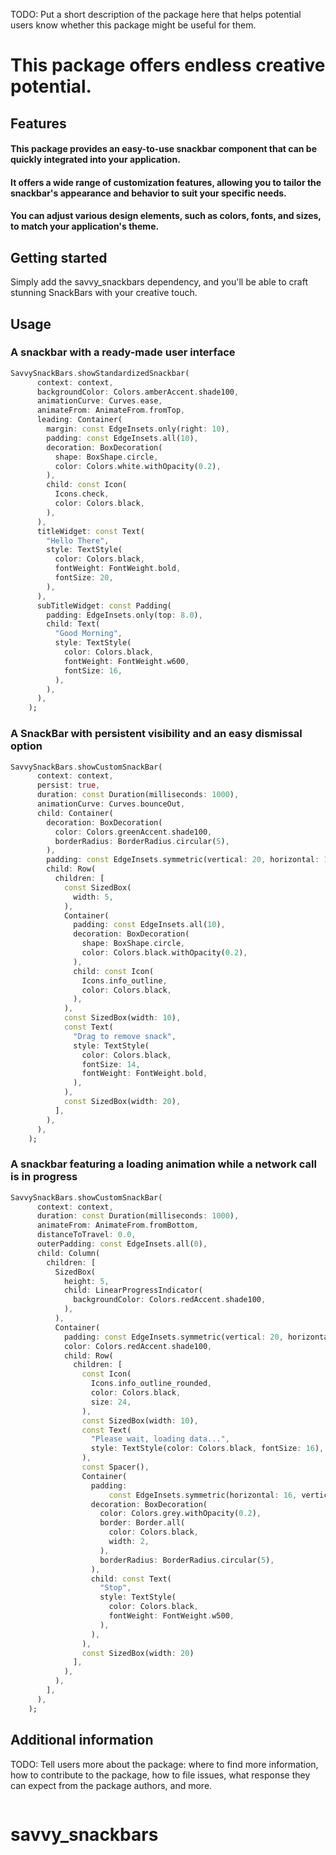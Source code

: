 <!--
This README describes the package. If you publish this package to pub.dev,
this README's contents appear on the landing page for your package.

For information about how to write a good package README, see the guide for
[writing package pages](https://dart.dev/guides/libraries/writing-package-pages).

For general information about developing packages, see the Dart guide for
[creating packages](https://dart.dev/guides/libraries/create-library-packages)
and the Flutter guide for
[developing packages and plugins](https://flutter.dev/developing-packages).
-->

TODO: Put a short description of the package here that helps potential users
know whether this package might be useful for them.

# This package offers endless creative potential.

## Features

#### This package provides an easy-to-use snackbar component that can be quickly integrated into your application.

#### It offers a wide range of customization features, allowing you to tailor the snackbar's appearance and behavior to suit your specific needs.

#### You can adjust various design elements, such as colors, fonts, and sizes, to match your application's theme.

## Getting started

Simply add the savvy_snackbars dependency, and you'll be able to craft stunning SnackBars with your creative touch.

## Usage

### A snackbar with a ready-made user interface

```dart
SavvySnackBars.showStandardizedSnackbar(
      context: context,
      backgroundColor: Colors.amberAccent.shade100,
      animationCurve: Curves.ease,
      animateFrom: AnimateFrom.fromTop,
      leading: Container(
        margin: const EdgeInsets.only(right: 10),
        padding: const EdgeInsets.all(10),
        decoration: BoxDecoration(
          shape: BoxShape.circle,
          color: Colors.white.withOpacity(0.2),
        ),
        child: const Icon(
          Icons.check,
          color: Colors.black,
        ),
      ),
      titleWidget: const Text(
        "Hello There",
        style: TextStyle(
          color: Colors.black,
          fontWeight: FontWeight.bold,
          fontSize: 20,
        ),
      ),
      subTitleWidget: const Padding(
        padding: EdgeInsets.only(top: 8.0),
        child: Text(
          "Good Morning",
          style: TextStyle(
            color: Colors.black,
            fontWeight: FontWeight.w600,
            fontSize: 16,
          ),
        ),
      ),
    );
```

### A SnackBar with persistent visibility and an easy dismissal option

```dart
SavvySnackBars.showCustomSnackBar(
      context: context,
      persist: true,
      duration: const Duration(milliseconds: 1000),
      animationCurve: Curves.bounceOut,
      child: Container(
        decoration: BoxDecoration(
          color: Colors.greenAccent.shade100,
          borderRadius: BorderRadius.circular(5),
        ),
        padding: const EdgeInsets.symmetric(vertical: 20, horizontal: 10),
        child: Row(
          children: [
            const SizedBox(
              width: 5,
            ),
            Container(
              padding: const EdgeInsets.all(10),
              decoration: BoxDecoration(
                shape: BoxShape.circle,
                color: Colors.black.withOpacity(0.2),
              ),
              child: const Icon(
                Icons.info_outline,
                color: Colors.black,
              ),
            ),
            const SizedBox(width: 10),
            const Text(
              "Drag to remove snack",
              style: TextStyle(
                color: Colors.black,
                fontSize: 14,
                fontWeight: FontWeight.bold,
              ),
            ),
            const SizedBox(width: 20),
          ],
        ),
      ),
    );
```

### A snackbar featuring a loading animation while a network call is in progress

```dart
SavvySnackBars.showCustomSnackBar(
      context: context,
      duration: const Duration(milliseconds: 1000),
      animateFrom: AnimateFrom.fromBottom,
      distanceToTravel: 0.0,
      outerPadding: const EdgeInsets.all(0),
      child: Column(
        children: [
          SizedBox(
            height: 5,
            child: LinearProgressIndicator(
              backgroundColor: Colors.redAccent.shade100,
            ),
          ),
          Container(
            padding: const EdgeInsets.symmetric(vertical: 20, horizontal: 10),
            color: Colors.redAccent.shade100,
            child: Row(
              children: [
                const Icon(
                  Icons.info_outline_rounded,
                  color: Colors.black,
                  size: 24,
                ),
                const SizedBox(width: 10),
                const Text(
                  "Please wait, loading data...",
                  style: TextStyle(color: Colors.black, fontSize: 16),
                ),
                const Spacer(),
                Container(
                  padding:
                      const EdgeInsets.symmetric(horizontal: 16, vertical: 5),
                  decoration: BoxDecoration(
                    color: Colors.grey.withOpacity(0.2),
                    border: Border.all(
                      color: Colors.black,
                      width: 2,
                    ),
                    borderRadius: BorderRadius.circular(5),
                  ),
                  child: const Text(
                    "Stop",
                    style: TextStyle(
                      color: Colors.black,
                      fontWeight: FontWeight.w500,
                    ),
                  ),
                ),
                const SizedBox(width: 20)
              ],
            ),
          ),
        ],
      ),
    );
```

## Additional information

TODO: Tell users more about the package: where to find more information, how to
contribute to the package, how to file issues, what response they can expect
from the package authors, and more.

```

```

# savvy_snackbars

